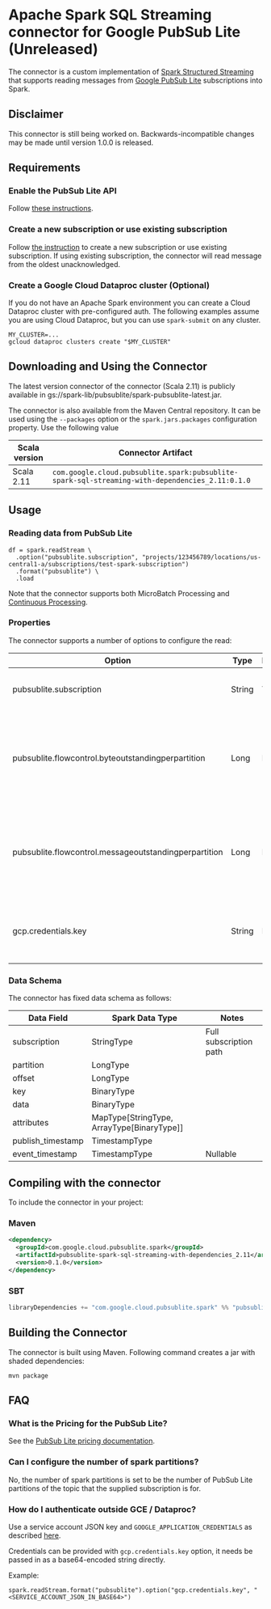 # Apache Spark SQL Streaming connector for Google PubSub Lite (Unreleased)

The connector is a custom implementation of [Spark Structured Streaming](https://spark.apache.org/docs/latest/structured-streaming-programming-guide.html) 
that supports reading messages from [Google PubSub Lite](https://cloud.google.com/pubsub/lite/docs) subscriptions into Spark.

## Disclaimer

This connector is still being worked on. Backwards-incompatible changes may be made until version 1.0.0 is released.

## Requirements

### Enable the PubSub Lite API

Follow [these instructions](https://cloud.google.com/pubsub/lite/docs/quickstart#before-you-begin).

### Create a new subscription or use existing subscription

Follow [the instruction](https://cloud.google.com/pubsub/lite/docs/quickstart#create_a_lite_subscription) to create a new
subscription or use existing subscription. If using existing subscription, the connector will read message from the 
oldest unacknowledged.

### Create a Google Cloud Dataproc cluster (Optional)

If you do not have an Apache Spark environment you can create a Cloud Dataproc cluster with pre-configured auth. The following examples assume you are using Cloud Dataproc, but you can use `spark-submit` on any cluster.

```
MY_CLUSTER=...
gcloud dataproc clusters create "$MY_CLUSTER"
```

## Downloading and Using the Connector

<!--- TODO(jiangmichael): Add jar link for spark-pubsublite-latest.jar -->
The latest version connector of the connector (Scala 2.11) is publicly available in
gs://spark-lib/pubsublite/spark-pubsublite-latest.jar.

<!--- TODO(jiangmichael): Release on Maven Central and add Maven Central link -->
The connector is also available from the Maven Central
repository. It can be used using the `--packages` option or the
`spark.jars.packages` configuration property. Use the following value

| Scala version | Connector Artifact |
| --- | --- |
| Scala 2.11 | `com.google.cloud.pubsublite.spark:pubsublite-spark-sql-streaming-with-dependencies_2.11:0.1.0` |

<!--- TODO(jiangmichael): Add exmaple code and brief description here -->

## Usage

### Reading data from PubSub Lite

```
df = spark.readStream \
  .option("pubsublite.subscription", "projects/123456789/locations/us-central1-a/subscriptions/test-spark-subscription")
  .format("pubsublite") \
  .load
```

Note that the connector supports both MicroBatch Processing and [Continuous Processing](https://spark.apache.org/docs/latest/structured-streaming-programming-guide.html#continuous-processing).

### Properties

The connector supports a number of options to configure the read:

| Option | Type | Required | Meaning |
| ------ | ---- | -------- | ------- |
| pubsublite.subscription | String | Y | Full subscription path that the connector will read from. |
| pubsublite.flowcontrol.byteoutstandingperpartition | Long | N | Max number of bytes per partition that will be cached in workers before Spark processes the messages. Default to 50000000 bytes. |
| pubsublite.flowcontrol.messageoutstandingperpartition | Long | N | Max number of messages per partition that will be cached in workers before Spark processes the messages. Default to Long.MAX_VALUE. |
| gcp.credentials.key | String | N | Service account JSON in base64. Default to [Application Default Credentials](https://cloud.google.com/docs/authentication/production#automatically). |

### Data Schema

The connector has fixed data schema as follows:

| Data Field | Spark Data Type | Notes |
| ---------- | --------------- | ----- |
| subscription | StringType | Full subscription path |
| partition | LongType | |
| offset | LongType | |
| key | BinaryType | |
| data | BinaryType | |
| attributes | MapType\[StringType, ArrayType\[BinaryType\]\] | |
| publish_timestamp | TimestampType | |
| event_timestamp | TimestampType | Nullable |

## Compiling with the connector

To include the connector in your project:

### Maven

```xml
<dependency>
  <groupId>com.google.cloud.pubsublite.spark</groupId>
  <artifactId>pubsublite-spark-sql-streaming-with-dependencies_2.11</artifactId>
  <version>0.1.0</version>
</dependency>
```

### SBT

```sbt
libraryDependencies += "com.google.cloud.pubsublite.spark" %% "pubsublite-spark-sql-streaming-with-dependencies_2.11" % "0.1.0"
```

## Building the Connector

The connector is built using Maven. Following command creates a jar with shaded dependencies:

```
mvn package
```

## FAQ

### What is the Pricing for the PubSub Lite?

See the [PubSub Lite pricing documentation](https://cloud.google.com/pubsub/lite/pricing).

### Can I configure the number of spark partitions?

No, the number of spark partitions is set to be the number of PubSub Lite partitions of the topic that the supplied subscription is for.

### How do I authenticate outside GCE / Dataproc?

Use a service account JSON key and `GOOGLE_APPLICATION_CREDENTIALS` as described [here](https://cloud.google.com/docs/authentication/getting-started).

Credentials can be provided with `gcp.credentials.key` option, it needs be passed in as a base64-encoded string directly.

Example:
```
spark.readStream.format("pubsublite").option("gcp.credentials.key", "<SERVICE_ACCOUNT_JSON_IN_BASE64>")
```
